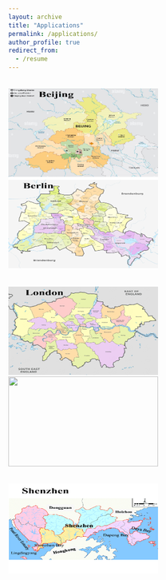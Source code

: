 ```yaml
---
layout: archive
title: "Applications"
permalink: /applications/
author_profile: true
redirect_from:
  - /resume
---
```


[<br/><img src="/images/Beijing.png" width="300" height="180">](Beijing.html)[<br/><img src="/images/Berlin.png" width="300" height="180">](Berlin.md)


[<br/><img src="/images/London.png" width="300" height="180">](London.md)[<br/><img src="/images/Newyorkcity.png" width="300" height="180">](NewYorkCity.md)


[<br/><img src="/images/Shenzhen.png" width="300" height="180">](Shenzhen.md)

